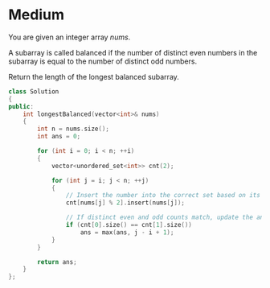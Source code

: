 # Medium

You are given an integer array $nums$.

A subarray is called balanced if the number of distinct even numbers in the subarray is equal to the number of distinct odd numbers.

Return the length of the longest balanced subarray.

```cpp
class Solution
{
public:
    int longestBalanced(vector<int>& nums)
    {
        int n = nums.size();
        int ans = 0;

        for (int i = 0; i < n; ++i)
        {
            vector<unordered_set<int>> cnt(2);

            for (int j = i; j < n; ++j)
            {
                // Insert the number into the correct set based on its parity
                cnt[nums[j] % 2].insert(nums[j]);

                // If distinct even and odd counts match, update the answer
                if (cnt[0].size() == cnt[1].size())
                    ans = max(ans, j - i + 1);
            }
        }

        return ans;
    }
};
```
